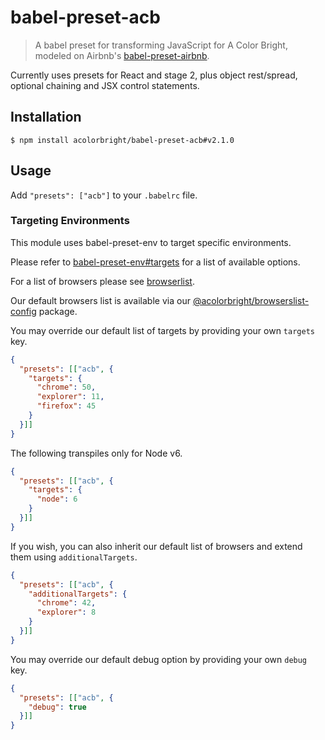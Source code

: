 # babel-preset-acb

> A babel preset for transforming JavaScript for A Color Bright, modeled on Airbnb's [babel-preset-airbnb](https://github.com/airbnb/babel-preset-airbnb).

Currently uses presets for React and stage 2, plus object rest/spread, optional
chaining and JSX control statements.

## Installation

```shell
$ npm install acolorbright/babel-preset-acb#v2.1.0
```

## Usage

Add `"presets": ["acb"]` to your `.babelrc` file.

### Targeting Environments

This module uses babel-preset-env to target specific environments.

Please refer to [babel-preset-env#targets](https://github.com/babel/babel-preset-env#targets) for a list of available options.

For a list of browsers please see [browserlist](https://github.com/ai/browserslist).

Our default browsers list is available via our [@acolorbright/browserslist-config](https://github.com/acolorbright/browserslist-config) package.

You may override our default list of targets by providing your own `targets` key.

```json
{
  "presets": [["acb", {
    "targets": {
      "chrome": 50,
      "explorer": 11,
      "firefox": 45
    }
  }]]
}
```

The following transpiles only for Node v6.

```json
{
  "presets": [["acb", {
    "targets": {
      "node": 6
    }
  }]]
}
```

If you wish, you can also inherit our default list of browsers and extend them using `additionalTargets`.

```json
{
  "presets": [["acb", {
    "additionalTargets": {
      "chrome": 42,
      "explorer": 8
    }
  }]]
}
```

You may override our default debug option by providing your own `debug` key.

```json
{
  "presets": [["acb", {
    "debug": true
  }]]
}
```
